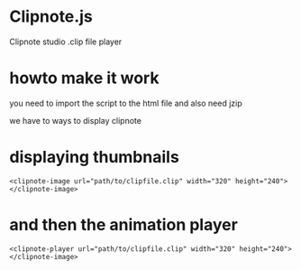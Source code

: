 # Clipnote.js
Clipnote studio .clip file player
# howto make it work
you need to import the script to the html file
and also need jzip

we have to ways to display clipnote
# displaying thumbnails
    <clipnote-image url="path/to/clipfile.clip" width="320" height="240"></clipnote-image>
# and then the animation player
    <clipnote-player url="path/to/clipfile.clip" width="320" height="240"></clipnote-image>
